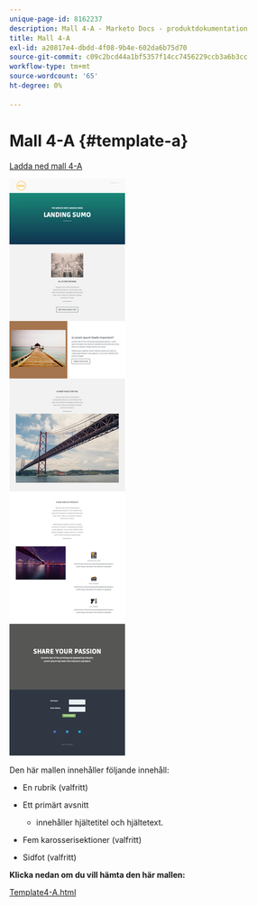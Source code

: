 ```yaml
---
unique-page-id: 8162237
description: Mall 4-A - Marketo Docs - produktdokumentation
title: Mall 4-A
exl-id: a20817e4-dbdd-4f08-9b4e-602da6b75d70
source-git-commit: c09c2bcd44a1bf5357f14cc7456229ccb3a6b3cc
workflow-type: tm+mt
source-wordcount: '65'
ht-degree: 0%

---
```


# Mall 4-A {#template-a}

[Ladda ned mall 4-A](https://docs.marketo.com/download/attachments/8162237/template-4a.html?version=1&amp;modificationdate=1435255108000&amp;api=v2)

![](assets/image2015-6-29-16-3a2-3a6.png)

Den här mallen innehåller följande innehåll:

* En rubrik (valfritt)
* Ett primärt avsnitt

   * innehåller hjältetitel och hjältetext.

* Fem karosserisektioner (valfritt)
* Sidfot (valfritt)

**Klicka nedan om du vill hämta den här mallen:**

[Template4-A.html](https://docs.marketo.com/download/attachments/8162237/template-4a.html?version=1&amp;modificationdate=1435255108000&amp;api=v2)
